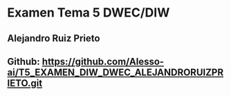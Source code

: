 # Examen Tema 5 DWEC/DIW
## Alejandro Ruiz Prieto
## Github: https://github.com/Alesso-ai/T5_EXAMEN_DIW_DWEC_ALEJANDRORUIZPRIETO.git